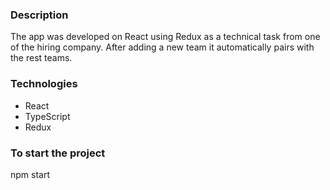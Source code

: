 <h3>Description</h3>
The app was developed on React using Redux as a technical task from one of the hiring company. After adding a new team it automatically pairs with the rest teams.

<h3>Technologies</h3>
<ul>
<li>React</li>
<li>TypeScript</li>
<li>Redux </li>
</ul>

<h3>To start the project</h3>

npm start

